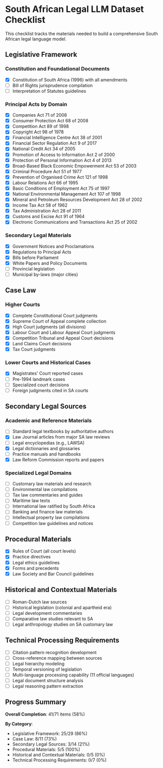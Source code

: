 # South African Legal LLM Dataset Checklist

This checklist tracks the materials needed to build a comprehensive South African legal language model.

## Legislative Framework

### Constitution and Foundational Documents
- [x] Constitution of South Africa (1996) with all amendments
- [ ] Bill of Rights jurisprudence compilation
- [ ] Interpretation of Statutes guidelines

### Principal Acts by Domain
- [x] Companies Act 71 of 2008
- [x] Consumer Protection Act 68 of 2008
- [x] Competition Act 89 of 1998
- [x] Copyright Act 98 of 1978
- [x] Financial Intelligence Centre Act 38 of 2001
- [x] Financial Sector Regulation Act 9 of 2017
- [x] National Credit Act 34 of 2005
- [x] Promotion of Access to Information Act 2 of 2000
- [x] Protection of Personal Information Act 4 of 2013
- [x] Broad-Based Black Economic Empowerment Act 53 of 2003
- [x] Criminal Procedure Act 51 of 1977
- [x] Prevention of Organised Crime Act 121 of 1998
- [x] Labour Relations Act 66 of 1995
- [x] Basic Conditions of Employment Act 75 of 1997
- [x] National Environmental Management Act 107 of 1998
- [x] Mineral and Petroleum Resources Development Act 28 of 2002
- [x] Income Tax Act 58 of 1962
- [x] Tax Administration Act 28 of 2011
- [x] Customs and Excise Act 91 of 1964
- [x] Electronic Communications and Transactions Act 25 of 2002

### Secondary Legal Materials
- [x] Government Notices and Proclamations
- [x] Regulations to Principal Acts
- [x] Bills before Parliament
- [x] White Papers and Policy Documents
- [ ] Provincial legislation
- [ ] Municipal by-laws (major cities)

## Case Law

### Higher Courts
- [x] Complete Constitutional Court judgments
- [x] Supreme Court of Appeal complete collection
- [x] High Court judgments (all divisions)
- [x] Labour Court and Labour Appeal Court judgments
- [x] Competition Tribunal and Appeal Court decisions
- [x] Land Claims Court decisions
- [x] Tax Court judgments

### Lower Courts and Historical Cases
- [x] Magistrates' Court reported cases
- [ ] Pre-1994 landmark cases
- [ ] Specialized court decisions
- [ ] Foreign judgments cited in SA courts

## Secondary Legal Sources

### Academic and Reference Materials
- [ ] Standard legal textbooks by authoritative authors
- [x] Law Journal articles from major SA law reviews
- [ ] Legal encyclopedias (e.g., LAWSA)
- [x] Legal dictionaries and glossaries
- [ ] Practice manuals and handbooks
- [x] Law Reform Commission reports and papers

### Specialized Legal Domains
- [ ] Customary law materials and research
- [ ] Environmental law compilations
- [ ] Tax law commentaries and guides
- [ ] Maritime law texts
- [ ] International law ratified by South Africa
- [ ] Banking and finance law materials
- [ ] Intellectual property law compilations
- [ ] Competition law guidelines and notices

## Procedural Materials

- [x] Rules of Court (all court levels)
- [x] Practice directives
- [x] Legal ethics guidelines
- [x] Forms and precedents
- [x] Law Society and Bar Council guidelines

## Historical and Contextual Materials

- [ ] Roman-Dutch law sources
- [ ] Historical legislation (colonial and apartheid era)
- [ ] Legal development commentaries
- [ ] Comparative law studies relevant to SA
- [ ] Legal anthropology studies on SA customary law

## Technical Processing Requirements

- [ ] Citation pattern recognition development
- [ ] Cross-reference mapping between sources
- [ ] Legal hierarchy modeling
- [ ] Temporal versioning of legislation
- [ ] Multi-language processing capability (11 official languages)
- [ ] Legal document structure analysis
- [ ] Legal reasoning pattern extraction

## Progress Summary

**Overall Completion**: 41/71 items (58%)

**By Category**:
- Legislative Framework: 25/29 (86%)
- Case Law: 8/11 (73%)
- Secondary Legal Sources: 3/14 (21%)
- Procedural Materials: 5/5 (100%)
- Historical and Contextual Materials: 0/5 (0%)
- Technical Processing Requirements: 0/7 (0%)
